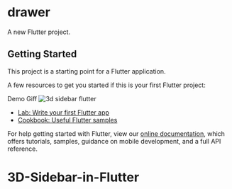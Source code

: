 # drawer

A new Flutter project.

## Getting Started

This project is a starting point for a Flutter application.

A few resources to get you started if this is your first Flutter project:


Demo Giff
![3d sidebar flutter](https://user-images.githubusercontent.com/42440349/158569246-b0771f84-177d-4057-b436-c05c92ff7d90.gif)



- [Lab: Write your first Flutter app](https://flutter.dev/docs/get-started/codelab)
- [Cookbook: Useful Flutter samples](https://flutter.dev/docs/cookbook)

For help getting started with Flutter, view our
[online documentation](https://flutter.dev/docs), which offers tutorials,
samples, guidance on mobile development, and a full API reference.
# 3D-Sidebar-in-Flutter
